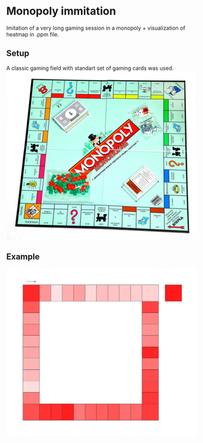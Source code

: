 # Monopoly immitation
Imitation of a very long gaming session in a monopoly + visualization of heatmap in .ppm file.

## Setup
A classic gaming field with standart set of gaming cards was used.
![](field.jpeg)

## Example
![](sample.jpg)